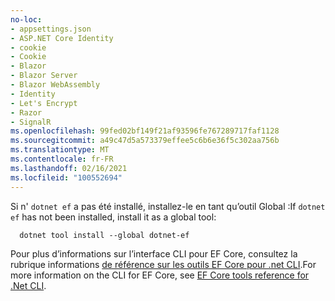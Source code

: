 ```yaml
---
no-loc:
- appsettings.json
- ASP.NET Core Identity
- cookie
- Cookie
- Blazor
- Blazor Server
- Blazor WebAssembly
- Identity
- Let's Encrypt
- Razor
- SignalR
ms.openlocfilehash: 99fed02bf149f21af93596fe767289717faf1128
ms.sourcegitcommit: a49c47d5a573379effee5c6b6e36f5c302aa756b
ms.translationtype: MT
ms.contentlocale: fr-FR
ms.lasthandoff: 02/16/2021
ms.locfileid: "100552694"
---
```

<span data-ttu-id="ad3f1-101">Si n' `dotnet ef` a pas été installé, installez-le en tant qu’outil Global :</span><span class="sxs-lookup"><span data-stu-id="ad3f1-101">If `dotnet ef` has not been installed, install it as a global tool:</span></span>

```dotnetcli
  dotnet tool install --global dotnet-ef
```

<span data-ttu-id="ad3f1-102">Pour plus d’informations sur l’interface CLI pour EF Core, consultez la rubrique informations [de référence sur les outils EF Core pour .net CLI](/ef/core/miscellaneous/cli/dotnet).</span><span class="sxs-lookup"><span data-stu-id="ad3f1-102">For more information on the CLI for EF Core, see [EF Core tools reference for .Net CLI](/ef/core/miscellaneous/cli/dotnet).</span></span>